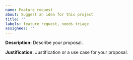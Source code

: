 ```yaml
---
name: Feature request
about: Suggest an idea for this project
title: ''
labels: feature request, needs triage
assignees: ''
---
```


**Description:**
Describe your proposal.

**Justification:**
Justification or a use case for your proposal.
